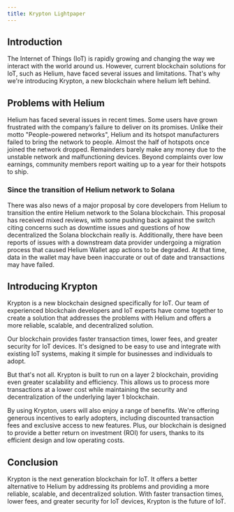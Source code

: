 ```yaml
---
title: Krypton Lightpaper
---
```


## Introduction

The Internet of Things (IoT) is rapidly growing and changing the way we interact with the world around us. However, current blockchain solutions for IoT, such as Helium, have faced several issues and limitations. That's why we're introducing Krypton, a new blockchain where helium left behind.

## Problems with Helium

Helium has faced several issues in recent times. Some users have grown frustrated with the company’s failure to deliver on its promises. Unlike their motto "People-powered networks", Helium and its hotspot manufacturers failed to bring the network to people. Almost the half of hotspots once joined the network dropped. Remainders barely make any money due to the unstable network and malfunctioning devices. Beyond complaints over low earnings, community members report waiting up to a year for their hotspots to ship.

### Since the transition of Helium network to Solana

There was also news of a major proposal by core developers from Helium to transition the entire Helium network to the Solana blockchain.
This proposal has received mixed reviews, with some pushing back against the switch citing concerns such as downtime issues and questions of how decentralized the Solana blockchain really is. Additionally, there have been reports of issues with a downstream data provider undergoing a migration process that caused Helium Wallet app actions to be degraded. At that time, data in the wallet may have been inaccurate or out of date and transactions may have failed.

## Introducing Krypton

Krypton is a new blockchain designed specifically for IoT. Our team of experienced blockchain developers and IoT experts have come together to create a solution that addresses the problems with Helium and offers a more reliable, scalable, and decentralized solution.

Our blockchain provides faster transaction times, lower fees, and greater security for IoT devices. It's designed to be easy to use and integrate with existing IoT systems, making it simple for businesses and individuals to adopt.

But that's not all. Krypton is built to run on a layer 2 blockchain, providing even greater scalability and efficiency. This allows us to process more transactions at a lower cost while maintaining the security and decentralization of the underlying layer 1 blockchain.

By using Krypton, users will also enjoy a range of benefits. We're offering generous incentives to early adopters, including discounted transaction fees and exclusive access to new features. Plus, our blockchain is designed to provide a better return on investment (ROI) for users, thanks to its efficient design and low operating costs.

## Conclusion

Krypton is the next generation blockchain for IoT. It offers a better alternative to Helium by addressing its problems and providing a more reliable, scalable, and decentralized solution. With faster transaction times, lower fees, and greater security for IoT devices, Krypton is the future of IoT.
